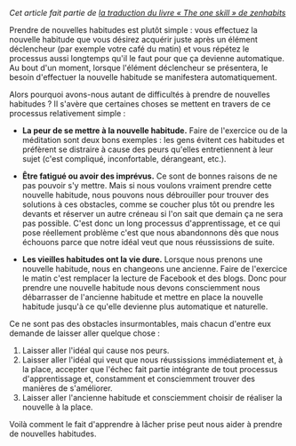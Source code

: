 <!-- 
.. title: Gérer les habitudes
.. slug: gerer-les-habitudes
.. date: 2014-10-08 21:31:56.223460+02:00
.. tags: Traduction, Zen habits, L'unique compétence
.. category: 
.. link: 
.. description: 
.. type: text
-->

_Cet article fait partie de [la traduction du livre « The one skill » de zenhabits](/blog/traduction-du-livre-the-one-skill-de-zenhabits/)_

Prendre de nouvelles habitudes est plutôt simple : vous effectuez la nouvelle habitude que vous désirez acquérir juste après un élément déclencheur (par exemple votre café du matin) et vous répétez le processus aussi longtemps qu'il le faut pour que ça devienne automatique. Au bout d'un moment, lorsque l'élément déclencheur se présentera, le besoin d'effectuer la nouvelle habitude se manifestera automatiquement.
<!-- TEASER_END -->
Alors pourquoi avons-nous autant de difficultés à prendre de nouvelles habitudes ? Il s'avère que certaines choses se mettent en travers de ce processus relativement simple :

- __La peur de se mettre à la nouvelle habitude.__ Faire de l'exercice ou de la méditation sont deux bons exemples : les gens évitent ces habitudes et préfèrent se distraire à cause des peurs qu'elles entretiennent à leur sujet (c'est compliqué, inconfortable, dérangeant, etc.).

- __Être fatigué ou avoir des imprévus.__ Ce sont de bonnes raisons de ne pas pouvoir s'y mettre. Mais si nous voulons vraiment prendre cette nouvelle habitude, nous pouvons nous débrouiller pour trouver des solutions à ces obstacles, comme se coucher plus tôt ou prendre les devants et réserver un autre créneau si l'on sait que demain ça ne sera pas possible. C'est donc un long processus d'apprentissage, et ce qui pose réellement problème c'est que nous abandonnons dès que nous échouons parce que notre idéal veut que nous réussissions de suite.

- __Les vieilles habitudes ont la vie dure.__ Lorsque nous prenons une nouvelle habitude, nous en changeons une ancienne. Faire de l'exercice le matin c'est remplacer la lecture de Facebook et des blogs. Donc pour prendre une nouvelle habitude nous devons consciemment nous débarrasser de l'ancienne habitude et mettre en place la nouvelle habitude jusqu'à ce qu'elle devienne plus automatique et naturelle.

Ce ne sont pas des obstacles insurmontables, mais chacun d'entre eux demande de laisser aller quelque chose :

1. Laisser aller l'idéal qui cause nos peurs.
2. Laisser aller l'idéal qui veut que nous réussissions immédiatement et, à la place, accepter que l'échec fait partie intégrante de tout processus d'apprentissage et, constamment et consciemment trouver des manières de s'améliorer.
3. Laisser aller l'ancienne habitude et consciemment choisir de réaliser la nouvelle à la place.

Voilà comment le fait d'apprendre à lâcher prise peut nous aider à prendre de nouvelles habitudes.

